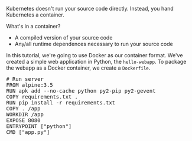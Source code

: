 Kubernetes doesn't run your source code directly. Instead, you hand Kubernetes a container.

What's in a container?

- A compiled version of your source code
- Any/all runtime dependences necessary to run your source code

In this tutorial, we're going to use Docker as our container format. We've created a simple web application in Python, the `hello-webapp`. To package the webapp as a Docker container, we create a `Dockerfile`.

<pre class="file" data-filename="Dockerfile" data-target="replace"># Run server
FROM alpine:3.5
RUN apk add --no-cache python py2-pip py2-gevent
COPY requirements.txt .
RUN pip install -r requirements.txt
COPY . /app
WORKDIR /app
EXPOSE 8080
ENTRYPOINT ["python"]
CMD ["app.py"]
</pre>
